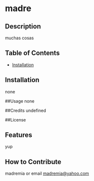 
# madre

## Description
muchas cosas

## Table of Contents
- [Installation](#installation)

## Installation
none

##Usage
none

##Credits
undefined

##License


## Features
yup

## How to Contribute
madremia or email madremia@yahoo.com
